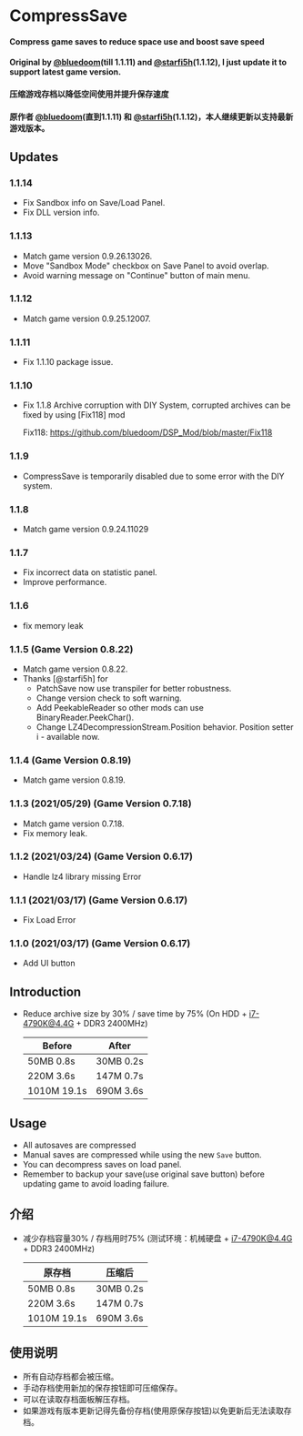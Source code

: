 # CompressSave

#### Compress game saves to reduce space use and boost save speed
#### Original by [@bluedoom](https://github.com/bluedoom/DSP_Mod)(till 1.1.11) and [@starfi5h](https://github.com/starfi5h/DSP_CompressSave)(1.1.12), I just update it to support latest game version.
#### 压缩游戏存档以降低空间使用并提升保存速度
#### 原作者 [@bluedoom](https://github.com/bluedoom/DSP_Mod)(直到1.1.11) 和 [@starfi5h](https://github.com/starfi5h/DSP_CompressSave)(1.1.12)，本人继续更新以支持最新游戏版本。

## Updates

### 1.1.14
* Fix Sandbox info on Save/Load Panel.
* Fix DLL version info.

### 1.1.13

* Match game version 0.9.26.13026.
* Move "Sandbox Mode" checkbox on Save Panel to avoid overlap.
* Avoid warning message on "Continue" button of main menu.

### 1.1.12

* Match game version 0.9.25.12007.

### 1.1.11

* Fix 1.1.10 package issue.

### 1.1.10

* Fix 1.1.8 Archive corruption with DIY System, corrupted archives can be fixed by using \[Fix118\] mod

  Fix118: https://github.com/bluedoom/DSP_Mod/blob/master/Fix118

### 1.1.9

* CompressSave is temporarily disabled due to some error with the DIY system.

### 1.1.8

* Match game version 0.9.24.11029

### 1.1.7

* Fix incorrect data on statistic panel.
* Improve performance.

### 1.1.6

* fix memory leak

### 1.1.5 (Game Version 0.8.22)

* Match game version 0.8.22.
* Thanks [@starfi5h] for
    - PatchSave now use transpiler for better robustness.
    - Change version check to soft warning.
    - Add PeekableReader so other mods can use BinaryReader.PeekChar().
    - Change LZ4DecompressionStream.Position behavior. Position setter i - available now.

### 1.1.4 (Game Version 0.8.19)

* Match game version 0.8.19.

### 1.1.3 (2021/05/29) (Game Version 0.7.18)

* Match game version 0.7.18.
* Fix memory leak.

### 1.1.2 (2021/03/24) (Game Version 0.6.17)

* Handle lz4 library missing Error

### 1.1.1 (2021/03/17) (Game Version 0.6.17)

* Fix Load Error

### 1.1.0 (2021/03/17) (Game Version 0.6.17)

* Add UI button

## Introduction

* Reduce archive size by 30% / save time by 75% (On HDD + i7-4790K@4.4G + DDR3 2400MHz)

  | Before | After |
  | - | - |
  | 50MB 0.8s | 30MB 0.2s |
  | 220M 3.6s | 147M 0.7s |
  | 1010M 19.1s | 690M 3.6s |

## Usage

* All autosaves are compressed
* Manual saves are compressed while using the new `Save` button.
* You can decompress saves on load panel.
* Remember to backup your save(use original save button) before updating game to avoid loading failure.

## 介绍

* 减少存档容量30% / 存档用时75% (测试环境：机械硬盘 + i7-4790K@4.4G + DDR3 2400MHz)  

  | 原存档 | 压缩后 |
  | - | - |
  | 50MB 0.8s | 30MB 0.2s |
  | 220M 3.6s | 147M 0.7s |
  | 1010M 19.1s | 690M 3.6s |

## 使用说明

* 所有自动存档都会被压缩。
* 手动存档使用新加的保存按钮即可压缩保存。
* 可以在读取存档面板解压存档。
* 如果游戏有版本更新记得先备份存档(使用原保存按钮)以免更新后无法读取存档。
